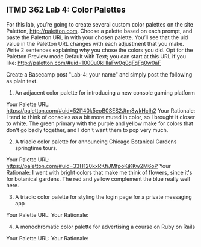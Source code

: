 ## ITMD 362 Lab 4: Color Palettes

For this lab, you’re going to create several custom color palettes on the site 
Paletton, http://paletton.com. Choose a palette based on each prompt, and paste 
the Paletton URL in with your chosen palette. You’ll see that the uid value in 
the Paletton URL changes with each adjustment that you make. Write 2 sentences 
explaining why you chose the colors you did. Opt for the Paletton Preview mode 
Default with Text; you can start at this URL if you like: 
http://paletton.com/#uid=1000u0kllllaFw0g0qFqFg0w0aF

Create a Basecamp post "Lab-4: your name" and simply post the following as plain text. 

1. An adjacent color palette for introducing a new console gaming platform

Your Palette URL: https://paletton.com/#uid=52I140k5eoB0SES2Jtm8wkHcIh2
Your Rationale: I tend to think of consoles as a bit more muted in color, so I brought it closer to white. The green primary with the purple and yellow make for colors that don't go badly together, and I don't want them to pop very much.

2. A triadic color palette for announcing Chicago Botanical Gardens springtime tours.

Your Palette URL: https://paletton.com/#uid=33H120kxRKfiJMfpoKjKKw2M6oP
Your Rationale: I went with bright colors that make me think of flowers, since it's for botanical gardens. The red and yellow complement the blue really well here.

3. A triadic color palette for styling the login page for a private messaging app

Your Palette URL:
Your Rationale:

4. A monochromatic color palette for advertising a course on Ruby on Rails

Your Palette URL:
Your Rationale:

